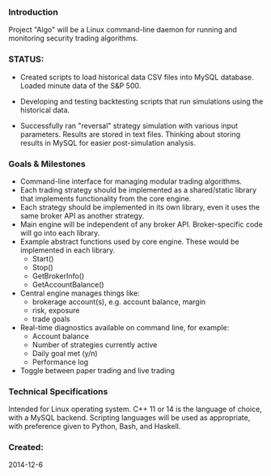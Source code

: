 ### Introduction

Project "Algo" will be a Linux command-line daemon for running and monitoring security trading algorithms.

### STATUS:

- Created scripts to load historical data CSV files into MySQL database. Loaded minute data of the S&P 500.

- Developing and testing backtesting scripts that run simulations using the historical data.

- Successfully ran "reversal" strategy simulation with various input parameters. Results are stored in text files. Thinking about storing results in MySQL for easier post-simulation analysis.

### Goals & Milestones

- Command-line interface for managing modular trading algorithms.
- Each trading strategy should be implemented as a shared/static library that implements
functionality from the core engine.
- Each strategy should be implemented in its own library, even it uses the same broker API as another strategy.
- Main engine will be independent of any broker API. Broker-specific code will go into each library.
- Example abstract functions used by core engine. These would be implemented in each library.
  - Start()
  - Stop()
  - GetBrokerInfo()
  - GetAccountBalance()
- Central engine manages things like:
  - brokerage account(s), e.g. account balance, margin 
  - risk, exposure
  - trade goals
- Real-time diagnostics available on command line, for example:
  - Account balance
  - Number of strategies currently active
  - Daily goal met (y/n)
  - Performance log
- Toggle between paper trading and live trading

### Technical Specifications

Intended for Linux operating system. C++ 11 or 14 is the language of choice, with a MySQL
backend. Scripting languages will be used as appropriate, with
preference given to Python, Bash, and Haskell.

### Created:

2014-12-6
